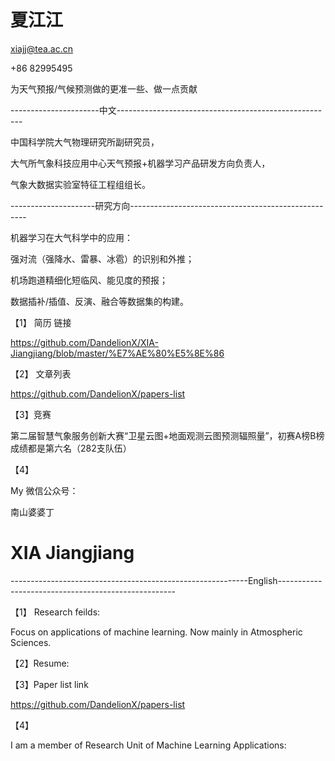 # 夏江江

xiajj@tea.ac.cn

+86 82995495



为天气预报/气候预测做的更准一些、做一点贡献



----------------------中文------------------------------------------------------

中国科学院大气物理研究所副研究员，

大气所气象科技应用中心天气预报+机器学习产品研发方向负责人，

气象大数据实验室特征工程组组长。


---------------------研究方向----------------------------------------------------

机器学习在大气科学中的应用：

  强对流（强降水、雷暴、冰雹）的识别和外推；
  
  机场跑道精细化短临风、能见度的预报；
  
  数据插补/插值、反演、融合等数据集的构建。


【1】 简历 链接

https://github.com/DandelionX/XIA-Jiangjiang/blob/master/%E7%AE%80%E5%8E%86


【2】 文章列表

https://github.com/DandelionX/papers-list

【3】竞赛

第二届智慧气象服务创新大赛“卫星云图+地面观测云图预测辐照量”，初赛A榜B榜成绩都是第六名（282支队伍）


【4】

My 微信公众号：

南山婆婆丁


# XIA Jiangjiang

-----------------------------------------------------------English----------------------------------------------------

【1】 Research feilds:

Focus on applications of machine learning. Now mainly in Atmospheric Sciences.


【2】Resume:




【3】Paper list link


https://github.com/DandelionX/papers-list



【4】

I am a member of Research Unit of Machine Learning Applications:











